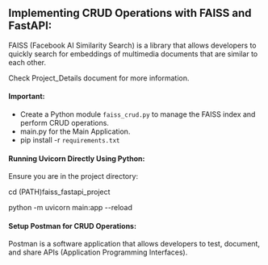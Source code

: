 ## Implementing CRUD Operations with FAISS and FastAPI:

FAISS (Facebook AI Similarity Search) is a library that allows developers to quickly search for embeddings of multimedia documents that are similar to each other.

Check Project_Details document for more information.

#### Important:

- Create a Python module `faiss_crud.py` to manage the FAISS index and perform CRUD operations.
- main.py for the Main Application.
- pip install -r `requirements.txt`


#### Running Uvicorn Directly Using Python:
Ensure you are in the project directory:

cd (PATH)faiss_fastapi_project

python -m uvicorn main:app --reload


#### Setup Postman for CRUD Operations:

Postman is a software application that allows developers to test, document, and share APIs (Application Programming Interfaces).

